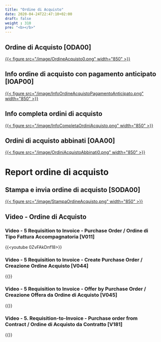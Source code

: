 ```yaml
---
title: "Ordine di Acquisto"
date: 2020-04-24T22:47:10+02:00
draft: false
weight : 310
pre: "<b></b>"
---
```

## Ordine di Acquisto [ODA00]
[{{< figure src="/image/OrdineAcquisto0.png"  width="850"  >}}](/image/OrdineAcquisto0.png)
## Info ordine di acquisto con pagamento anticipato [IOAP00]
[{{< figure src="/image/InfoOrdineAcquistoPagamentoAnticipato.png"  width="850"  >}}](/image/InfoOrdineAcquistoPagamentoAnticipato.png)
## Info completa ordini di acquisto 
[{{< figure src="/image/InfoCompletaOrdiniAcquisto.png"  width="850"  >}}](/image/InfoCompletaOrdiniAcquisto.png)
## Ordini di acquisto abbinati [OAA00]
[{{< figure src="/image/OrdiniAcquistoAbbinati0.png"  width="850"  >}}](/image/OrdineAcquistoAbbinati0.png)




# Report ordine di acquisto
## Stampa e invia ordine di acquisto [SODA00]
[{{< figure src="/image/StampaOrdineAcquisto.png"  width="850"  >}}](/image/StampaOrdineAcquisto.png)



## Video - Ordine di Acquisto
### Video - 5 Requisition to Invoice - Purchase Order / Ordine di Tipo Fattura Accompagnatoria [V011]
{{<youtube 0ZvFAkDnf18>}} 

### Video - 5 Requisition to Invoice - Create Purchase Order / Creazione Ordine Acquisto [V044]
{{<youtube xYWpc4UcSno>}}

### Video - 5 Requisition to Invoice - Offer by Purchase Order / Creazione Offera da Ordine di Acquisto [V045]
{{<youtube UklbmNE2-x4>}}

### Video - 5. Requisition-to-Invoice - Purchase order from Contract / Ordine di Acquisto da Contratto [V181]
{{<youtube nZB4tNkDV60>}}
